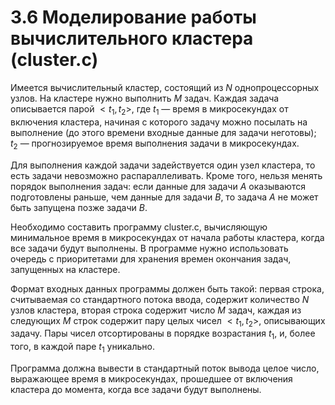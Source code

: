 # 3.6 Моделирование работы вычислительного кластера (cluster.c)
Имеется вычислительный кластер, состоящий из $N$ однопроцессорных узлов. На кластере нужно выполнить $M$ задач. Каждая задача описывается парой $<t_1,t_2>$, где $t_1$ — время в микросекундах от включения кластера, начиная с которого задачу можно посылать на выполнение (до этого времени входные данные для задачи неготовы); $t_2$ — прогнозируемое время выполнения задачи в микросекундах.

Для выполнения каждой задачи задействуется один узел кластера, то есть задачи невозможно распараллеливать. Кроме того, нельзя менять порядок выполнения задач: если данные для задачи $A$ оказываются подготовлены раньше, чем данные для задачи $B$, то задача $A$ не может быть запущена позже задачи $B$.

Необходимо составить программу cluster.c, вычисляющую минимальное время в микросекундах от начала работы кластера, когда все задачи будут выполнены. В программе нужно использовать очередь с приоритетами для хранения времен окончания задач, запущенных на кластере.

Формат входных данных программы должен быть такой: первая строка, считываемая со стандартного потока ввода, содержит количество $N$ узлов кластера, вторая строка содержит число $M$ задач, каждая из следующих $M$ строк содержит пару целых чисел $<t_1,t_2>$, описывающих задачу. Пары чисел отсортированы в порядке возрастания $t_1$, и, более того, в каждой паре $t_1$ уникально.

Программа должна вывести в стандартный поток вывода целое число, выражающее время в микросекундах, прошедшее от включения кластера до момента, когда все задачи будут выполнены.

